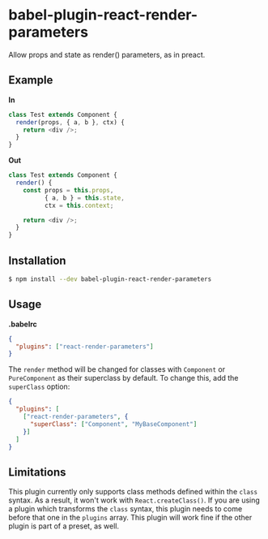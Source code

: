 # babel-plugin-react-render-parameters

Allow props and state as render() parameters, as in preact.

## Example

**In**

```js
class Test extends Component {
  render(props, { a, b }, ctx) {
    return <div />;
  }
}
```

**Out**

```js
class Test extends Component {
  render() {
    const props = this.props,
          { a, b } = this.state,
          ctx = this.context;

    return <div />;
  }
}
```

## Installation

```sh
$ npm install --dev babel-plugin-react-render-parameters
```

## Usage

**.babelrc**

```json
{
  "plugins": ["react-render-parameters"]
}
```

The `render` method will be changed for classes with `Component` or `PureComponent` as their superclass by default. To change this, add the `superClass` option:

```json
{
  "plugins": [
    ["react-render-parameters", {
      "superClass": ["Component", "MyBaseComponent"]
    }]
  ]
}
```

## Limitations

This plugin currently only supports class methods defined within the `class` syntax. As a result, it won't work with `React.createClass()`. If you are using a plugin which transforms the `class` syntax, this plugin needs to come before that one in the `plugins` array. This plugin will work fine if the other plugin is part of a preset, as well.